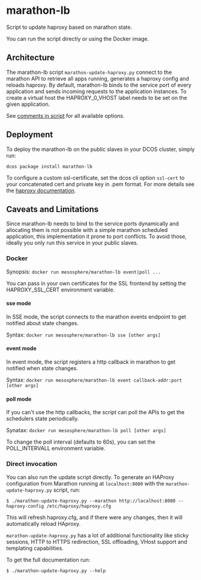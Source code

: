 # marathon-lb
Script to update haproxy based on marathon state.

You can run the script directly or using the Docker image.

## Architecture
The marathon-lb script `marathon-update-haproxy.py` connect to the marathon API
to retrieve all apps running, generates a haproxy config and reloads haproxy.
By default, marathon-lb binds to the service port of every application and
sends incoming requests to the application instances.
To create a virtual host the HAPROXY_0_VHOST label needs to be set on the
given application.

See [comments in script](marathon-update-haproxy.py) for all available options.

## Deployment
To deploy the marathon-lb on the public slaves in your DCOS cluster,
simply run:

```
dcos package install marathon-lb
```

To configure a custom ssl-certificate, set the dcos cli option `ssl-cert`
to your concatenated cert and private key in .pem format. For more details
see the [haproxy documentation](https://cbonte.github.io/haproxy-dconv/configuration-1.7.html#crt (Bind options)).

## Caveats and Limitations
Since marathon-lb needs to bind to the service ports dynamically and allocating
them is not possible with a simple marathon scheduled application, this
implementation it prone to port conflicts. To avoid those, ideally you only run
this service in your public slaves.

### Docker
Synopsis: `docker run mesosphere/marathon-lb event|poll ...`

You can pass in your own certificates for the SSL frontend by setting
the HAPROXY_SSL_CERT environment variable.

#### sse mode
In SSE mode, the script connects to the marathon events endpoint to get
notified about state changes.

Syntax: `docker run mesosphere/marathon-lb sse [other args]`

#### event mode
In event mode, the script registers a http callback in marathon to get
notified when state changes.

Syntax: `docker run mesosphere/marathon-lb event callback-addr:port [other args]`

#### poll mode
If you can't use the http callbacks, the script can poll the APIs to get
the schedulers state periodically.

Synatax: `docker run mesosphere/marathon-lb poll [other args]`

To change the poll interval (defaults to 60s), you can set the POLL_INTERVALL
environment variable.

### Direct invocation
You can also run the update script directly.
To generate an HAProxy configuration from Marathon running at `localhost:8080` with the `marathon-update-haproxy.py` script, run:

``` console
$ ./marathon-update-haproxy.py --marathon http://localhost:8080 --haproxy-config /etc/haproxy/haproxy.cfg
```

This will refresh haproxy.cfg, and if there were any changes, then it will automatically reload HAproxy.

`marathon-update-haproxy.py` has a lot of additional functionality like sticky sessions, HTTP to HTTPS redirection, SSL offloading,
VHost support and templating capabilities.

To get the full documentation run:
``` console
$ ./marathon-update-haproxy.py --help
```
